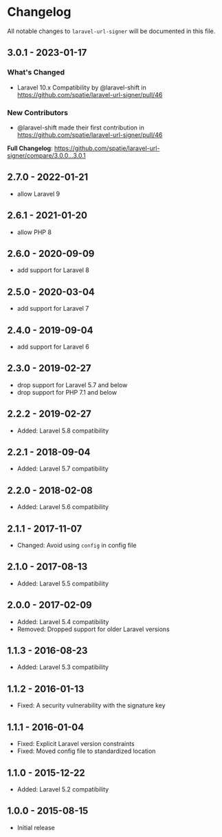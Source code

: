 # Changelog

All notable changes to `laravel-url-signer` will be documented in this file.

## 3.0.1 - 2023-01-17

### What's Changed

- Laravel 10.x Compatibility by @laravel-shift in https://github.com/spatie/laravel-url-signer/pull/46

### New Contributors

- @laravel-shift made their first contribution in https://github.com/spatie/laravel-url-signer/pull/46

**Full Changelog**: https://github.com/spatie/laravel-url-signer/compare/3.0.0...3.0.1

## 2.7.0 - 2022-01-21

- allow Laravel 9

## 2.6.1 - 2021-01-20

- allow PHP 8

## 2.6.0 - 2020-09-09

- add support for Laravel 8

## 2.5.0 - 2020-03-04

- add support for Laravel 7

## 2.4.0 - 2019-09-04

- add support for Laravel 6

## 2.3.0 - 2019-02-27

- drop support for Laravel 5.7 and below
- drop support for PHP 7.1 and below

## 2.2.2 - 2019-02-27

- Added: Laravel 5.8 compatibility

## 2.2.1 - 2018-09-04

- Added: Laravel 5.7 compatibility

## 2.2.0 - 2018-02-08

- Added: Laravel 5.6 compatibility

## 2.1.1 - 2017-11-07

- Changed: Avoid using `config` in config file

## 2.1.0 - 2017-08-13

- Added: Laravel 5.5 compatibility

## 2.0.0 - 2017-02-09

- Added: Laravel 5.4 compatibility
- Removed: Dropped support for older Laravel versions

## 1.1.3 - 2016-08-23

- Added: Laravel 5.3 compatibility

## 1.1.2 - 2016-01-13

- Fixed: A security vulnerability with the signature key

## 1.1.1 - 2016-01-04

- Fixed: Explicit Laravel version constraints
- Fixed: Moved config file to standardized location

## 1.1.0 - 2015-12-22

- Added: Laravel 5.2 compatibility

## 1.0.0 - 2015-08-15

- Initial release
